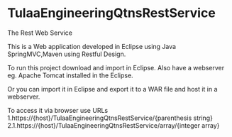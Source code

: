 # TulaaEngineeringQtnsRestService
The Rest Web Service

This is a Web application developed in Eclipse using Java SpringMVC,Maven using Restful Design.

To run this project download and import in Eclipse. Also have a webserver eg. Apache Tomcat installed in the Eclipse.

Or you can import it in Eclipse and export it to a WAR file and host it in a webserver.

To access it via browser use URLs  1.https://{host}/TulaaEngineeringQtnsRestService/{parenthesis string} 
                                   2.1.https://{host}/TulaaEngineeringQtnsRestService/array/{integer array} 

